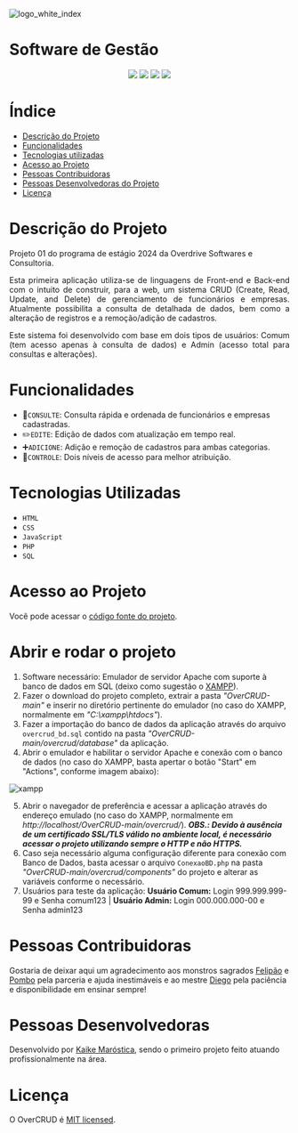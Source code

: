 ![logo_white_index](https://github.com/user-attachments/assets/40eb6e07-396a-4e72-a4d8-6be482b1b808)

<h1>Software de Gestão</h1>


<p align="center">
  <img src="https://img.shields.io/badge/Início-Out/2024-blue"/>
  <img src="https://img.shields.io/badge/Lançamento-Dez/2024-green"/>
  <img src="https://img.shields.io/badge/Licensa-MIT-red"/>
  <img src="https://img.shields.io/badge/Versão-1.0-orange"/>
</p>


# Índice 
- [Descrição do Projeto](#descrição-do-projeto)
- [Funcionalidades](#funcionalidades)
- [Tecnologias utilizadas](#tecnologias-utilizadas)
- [Acesso ao Projeto](#acesso-ao-projeto)
- [Pessoas Contribuidoras](#pessoas-contribuidoras)
- [Pessoas Desenvolvedoras do Projeto](#pessoas-desenvolvedoras)
- [Licença](#licença)


# Descrição do Projeto
<p>
  Projeto 01 do programa de estágio 2024 da Overdrive Softwares e Consultoria.
</p>
<p align="justify">
  Esta primeira aplicação utiliza-se de linguagens de Front-end e Back-end com o intuito de construir, para a web, um sistema CRUD (Create, Read, Update, and Delete) de gerenciamento de funcionários e empresas. Atualmente possibilita a consulta de detalhada de dados, bem como a alteração de registros e a remoção/adição de cadastros. 
</p>
<p align="justify">
  Este sistema foi desenvolvido com base em dois tipos de usuários: Comum (tem acesso apenas à consulta de dados) e Admin (acesso total para consultas e alterações).
</p>


# Funcionalidades
- :mag_right:`CONSULTE`: Consulta rápida e ordenada de funcionários e empresas cadastradas.
- :pencil2:`EDITE`: Edição de dados com atualização em tempo real.
- :heavy_plus_sign:`ADICIONE`: Adição e remoção de cadastros para ambas categorias. 
- :small_red_triangle:`CONTROLE`: Dois níveis de acesso para melhor atribuição.


# Tecnologias Utilizadas
- ``HTML``
- ``CSS``
- ``JavaScript``
- ``PHP``
- ``SQL``


# Acesso ao Projeto
Você pode acessar o [código fonte do projeto](https://github.com/kaikem/OverCRUD).


# Abrir e rodar o projeto
  1. Software necessário: Emulador de servidor Apache com suporte à banco de dados em SQL (deixo como sugestão o [XAMPP](https://www.apachefriends.org/pt_br/index.html)).
  2. Fazer o download do projeto completo, extrair a pasta <i>"OverCRUD-main"</i> e inserir no diretório pertinente do emulador (no caso do XAMPP, normalmente em <i>"C:\xampp\htdocs"</i>).
  3. Fazer a importação do banco de dados da aplicação através do arquivo `overcrud_bd.sql` contido na pasta <i>"OverCRUD-main/overcrud/database"</i> da aplicação.
  4. Abrir o emulador e habilitar o servidor Apache e conexão com o banco de dados (no caso do XAMPP, basta apertar o botão "Start" em "Actions", conforme imagem abaixo):
     
  ![xampp](https://github.com/user-attachments/assets/975f2cf4-4b92-4ba5-b69b-75812351e434)
  
  5. Abrir o navegador de preferência e acessar a aplicação através do endereço emulado (no caso do XAMPP, normalmente em <i>http://localhost/OverCRUD-main/overcrud/</i>). <b><i>OBS.: Devido à ausência de um certificado SSL/TLS válido no ambiente local, é necessário acessar o projeto utilizando sempre o HTTP e não HTTPS.</i></b>
  6. Caso seja necessário alguma configuração diferente para conexão com Banco de Dados, basta acessar o arquivo `ConexaoBD.php` na pasta <i>"OverCRUD-main/overcrud/components"</i> do projeto e alterar as variáveis conforme o necessário.
  7. Usuários para teste da aplicação: <b>Usuário Comum:</b> Login 999.999.999-99 e Senha comum123 | <b>Usuário Admin:</b> Login 000.000.000-00 e Senha admin123


# Pessoas Contribuidoras
Gostaria de deixar aqui um agradecimento aos monstros sagrados [Felipão](https://www.github.com/felipedegodoy16) e [Pombo](https://github.com/Martins2802/) pela parceria e ajuda inestimáveis e ao mestre [Diego](https://www.github.com/diegonegretto) pela paciência e disponibilidade em ensinar sempre!


# Pessoas Desenvolvedoras
Desenvolvido por [Kaike Maróstica](https://www.github.com/kaikem), sendo o primeiro projeto feito atuando profissionalmente na área.

# Licença
O OverCRUD é [MIT licensed](./LICENSE).

